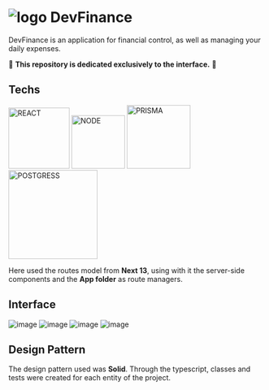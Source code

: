 <html>
<h1>
    <img style="margin-bottom: -12px;" alt="logo"
        src="https://github-production-user-asset-6210df.s3.amazonaws.com/77704994/251832879-c047619e-6174-4c09-afec-2bcc38555c12.svg" />
    DevFinance
</h1>

DevFinance is an application for financial control, as well as managing your daily expenses.

🚨 **This repository is dedicated exclusively to the interface.** 🚨

## Techs
<div >
    <img alt="REACT" width="120"
        src="https://img.shields.io/badge/next.js-61DAFB?style=for-the-badge&logo=next.js&logoColor=black" />
    <img alt="NODE" width="105"
        src="https://img.shields.io/badge/node-000?style=for-the-badge&logo=node.js&logoColor=green" />
    <img alt="PRISMA" width="125"
        src="https://img.shields.io/badge/prisma-fff?style=for-the-badge&logo=prisma&logoColor=black" />
    <img alt="POSTGRESS" width="175" 
        src="https://camo.githubusercontent.com/95a15266c9b093e9070410fa62c8dcba6611e79edd738e0ded7ec5b52541d6c4/68747470733a2f2f696d672e736869656c64732e696f2f7374617469632f76313f7374796c653d666f722d7468652d6261646765266d6573736167653d506f737467726553514c26636f6c6f723d343136394531266c6f676f3d506f737467726553514c266c6f676f436f6c6f723d464646464646266c6162656c3d" />

  Here used the routes model from **Next 13**, using with it the server-side components and the **App folder** as route managers.

</div>
 
## Interface

![image](https://github.com/davi-souza2001/devfinance/assets/77704994/2c26f924-4369-4ff6-8c34-86fcf239f9cb)
![image](https://github.com/davi-souza2001/devfinance/assets/77704994/a7771f1c-6e79-41ea-a804-75e7aba2f09b)
![image](https://github.com/davi-souza2001/devfinance/assets/77704994/31ddc9f7-2649-40f4-9c82-7e0a2ebb21b8)
![image](https://github.com/davi-souza2001/devfinance/assets/77704994/0cca65ef-d60f-4847-aef5-2cf67b1cf11b)



## Design Pattern

The design pattern used was **Solid**. Through the typescript, classes and tests were created for each entity of the
project.


</html>
<!-- 
Registrar meu saldo total
Registrar minhas dispezas por categoria, e cada uma, vai ter um ícone (e vai poder ser recorrente ou não)
Se minhas dispezas consumirem mais que 70% do meu saldo total ele deve me alertar
De acordo com meu salário, a partir somente dele deve ser calculado quanto eu devo gastar por mes
Ele deve consultar para verificar quanto eu terei se comprar x coisa 
-->

<!-- 
- [] Criar hash para senha de usuário
- [] Adicionar novas rotas para calcular as funções

 Optional:
 - [] Adicionar um loading
 - [] Adicionar um toast para mensagens de erro
 - [] Adicionar componente de tabela unificado
-->
